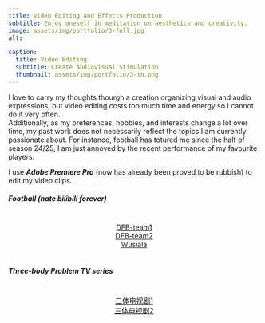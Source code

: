 ```yaml
---
title: Video Editing and Effects Production
subtitle: Enjoy oneself in meditation on aesthetics and creativity.
image: assets/img/portfolio/3-full.jpg
alt: 

caption:
  title: Video Editing
  subtitle: Create Audiovisual Stimulation
  thumbnail: assets/img/portfolio/3-tn.png
---
```

I love to carry my thoughts thourgh a creation organizing visual and audio expressions, but video editing costs too much time and energy so I cannot do it very often.  
Additionally, as my preferences, hobbies, and interests change a lot over time, my past work does not necessarily reflect the topics I am currently passionate about. For instance, football has totured me since the half of season 24/25, I am just annoyed by the recent performance of my favourite players.

I use ***Adobe Premiere Pro*** (now has already been proved to be rubbish) to edit my video clips.  
  
##### Football (hate *bilibili* forever)  
<div align="center">
  <br>
  <a href="https://www.alipan.com/s/ALnWAa3RAq4">DFB-team1</a> 
  <br> 
  <a href="https://www.bilibili.com/video/BV1H8aSeEEfi/?share_source=copy_web&vd_source=aee61843d7b2abba2627ec3283880b83)">DFB-team2</a>  
  <br>
   <a href="https://www.bilibili.com/video/BV1JJ4MejEo2/?share_source=copy_web&vd_source=aee61843d7b2abba2627ec3283880b83)">Wusiala</a>  
</div>

<br>  
  
##### Three-body Problem TV series
<div align="center">
  <br>
  <a href="https://www.bilibili.com/video/BV1bj411T7Nm/?share_source=copy_web&vd_source=aee61843d7b2abba2627ec3283880b83">三体电视剧1</a>   
  <br> 
  <a href="https://www.bilibili.com/video/BV15841137Nc/?share_source=copy_web&vd_source=aee61843d7b2abba2627ec3283880b83">三体电视剧2</a>    
</div>
<br>
<br>
